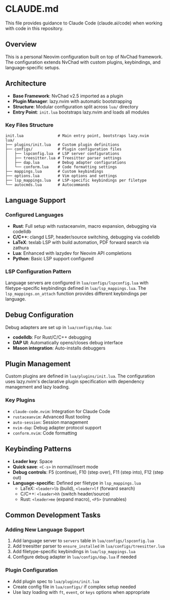 # CLAUDE.md

This file provides guidance to Claude Code (claude.ai/code) when working with code in this repository.

## Overview

This is a personal Neovim configuration built on top of NvChad framework. The configuration extends NvChad with custom plugins, keybindings, and language-specific setups.

## Architecture

- **Base Framework**: NvChad v2.5 imported as a plugin
- **Plugin Manager**: lazy.nvim with automatic bootstrapping
- **Structure**: Modular configuration split across `lua/` directory
- **Entry Point**: `init.lua` bootstraps lazy.nvim and loads all modules

### Key Files Structure

```
init.lua               # Main entry point, bootstraps lazy.nvim
lua/
├── plugins/init.lua   # Custom plugin definitions
├── configs/           # Plugin configuration files
│   ├── lspconfig.lua  # LSP server configurations
│   ├── treesitter.lua # Treesitter parser settings
│   ├── dap.lua        # Debug adapter configurations
│   └── conform.lua    # Code formatting settings
├── mappings.lua       # Custom keybindings
├── options.lua        # Vim options and settings
├── lsp_mappings.lua   # LSP-specific keybindings per filetype
└── autocmds.lua       # Autocommands
```

## Language Support

### Configured Languages
- **Rust**: Full setup with rustaceanvim, macro expansion, debugging via codelldb
- **C/C++**: clangd LSP, header/source switching, debugging via codelldb  
- **LaTeX**: texlab LSP with build automation, PDF forward search via zathura
- **Lua**: Enhanced with lazydev for Neovim API completions
- **Python**: Basic LSP support configured

### LSP Configuration Pattern
Language servers are configured in `lua/configs/lspconfig.lua` with filetype-specific keybindings defined in `lua/lsp_mappings.lua`. The `lsp_mappings.on_attach` function provides different keybindings per language.

## Debug Configuration

Debug adapters are set up in `lua/configs/dap.lua`:
- **codelldb**: For Rust/C/C++ debugging
- **DAP UI**: Automatically opens/closes debug interface
- **Mason integration**: Auto-installs debuggers

## Plugin Management

Custom plugins are defined in `lua/plugins/init.lua`. The configuration uses lazy.nvim's declarative plugin specification with dependency management and lazy loading.

### Key Plugins
- `claude-code.nvim`: Integration for Claude Code
- `rustaceanvim`: Advanced Rust tooling 
- `auto-session`: Session management
- `nvim-dap`: Debug adapter protocol support
- `conform.nvim`: Code formatting

## Keybinding Patterns

- **Leader key**: Space
- **Quick save**: `<C-s>` in normal/insert mode
- **Debug controls**: F5 (continue), F10 (step over), F11 (step into), F12 (step out)
- **Language-specific**: Defined per filetype in `lsp_mappings.lua`
  - LaTeX: `<leader>lb` (build), `<leader>lf` (forward search)
  - C/C++: `<leader>hh` (switch header/source)
  - Rust: `<leader>me` (expand macro), `<F5>` (runnables)

## Common Development Tasks

### Adding New Language Support
1. Add language server to `servers` table in `lua/configs/lspconfig.lua`
2. Add treesitter parser to `ensure_installed` in `lua/configs/treesitter.lua`
3. Add filetype-specific keybindings in `lua/lsp_mappings.lua`
4. Configure debug adapter in `lua/configs/dap.lua` if needed

### Plugin Configuration
- Add plugin spec to `lua/plugins/init.lua`
- Create config file in `lua/configs/` if complex setup needed
- Use lazy loading with `ft`, `event`, or `keys` options when appropriate